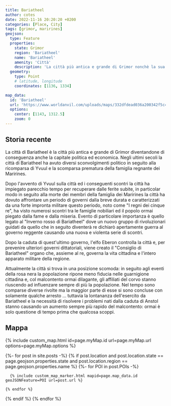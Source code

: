 ```yaml
---
title: Bariatheel
author: cotes
date: 2022-11-16 20:20:20 +0200
categories: [Place, City]
tags: [grimor, marirines]
geojson:
  type: Feature
  properties:  
    state: Grimor
    region: 'Bariatheel'
    name: 'Bariatheel'
    amenity: 'Città'
    description: 'La città più antica e grande di Grimor nonchè la sua la capitale politica ed economica.'
  geometry:
    type: Point
    # latitude, longitude
    coordinates: [1136, 1334]

map_data: 
  id: 'Bariatheel'
  url: 'https://www.worldanvil.com/uploads/maps/332dfdead036a200342f5c4a7a4b8c6d.png'
  options:
    center: [1143, 1312.5]
    zoom: 0
---
```


## Storia recente

La città di Bariatheel è la città più antica e grande di Grimor diventandone di conseguenza anche la capitale politica ed economica.
Negli ultimi secoli la città di Bariatheel ha avuto diversi sconvolgimenti politico in seguito alla ricomparsa di Yvuul e la scomparsa prematura della famiglia regnante dei Marirines.
 
Dopo l'avvento di Yvuul sulla città ed i conseguenti scontri la città ha impiegato parecchio tempo per recuperare dalle ferite subite,
in particolar modo in seguito alla morte dei membri della famiglia dei Marirines la città ha dovuto affrontare un periodo di governi dalla breve durata
e caratterizzati da una forte impronta militare questo periodo, noto come "I regni dei cinque re", ha visto numerosi scontri tra le famiglie nobiliari
ed il popolo ormai piegato dalla fame e dalla miseria.
Evento di particolare importanza è quello legato al "Inverno rosso di Bariatheel" dove un nuovo gruppo di rivoluzionari guidati
da quello che in seguito diventerà re dichiarò apertamente guerra al governo reggente causando una nuova e violenta serie di scontri.
 
Dopo la caduta di quest'ultimo governo, l'elfo Eberon controlla la città e, per prevenire ulteriori governi dittatoriali,
viene creato il "Consiglio di Bariatheel" organo che, assieme al re, governa la vita cittadina e l'intero apparato militare della regione.
 
Attualmente la città si trova in una posizione scomoda: in seguito agli eventi della rosa nera la popolazione ripone meno fiducia nelle guarnigione cittadina e,
col malcontento ormai dilagante, gli affiliati del corvo stanno riuscendo ad influenzare sempre di più la popolazione.
Nel tempo sono comparse diverse rivolte ma la maggior parte di esse si sono concluse con solamente qualche arresto ...
tuttavia la lontananza dell'esercito da Bariatheel e la necessità di risolvere i problemi nati dalla caduta di Anstol
stanno causando un aumento sempre più rapido del malcontento: ormai è solo questione di tempo prima che qualcosa scoppi.

## Mappa


{% include custom_map.html  id=page.myMap.id url=page.myMap.url options=page.myMap.options %}

{%- for post in site.posts -%}
  {% if post.location and post.location.state == page.geojson.properties.state and post.location.region == page.geojson.properties.name %}
    {%- for POI in post.POIs -%}

      {% include custom_map_marker.html mapid=page.map_data.id geoJSONFeature=POI url=post.url %}
      
    {% endfor %}
  {% endif %}
{% endfor %}
